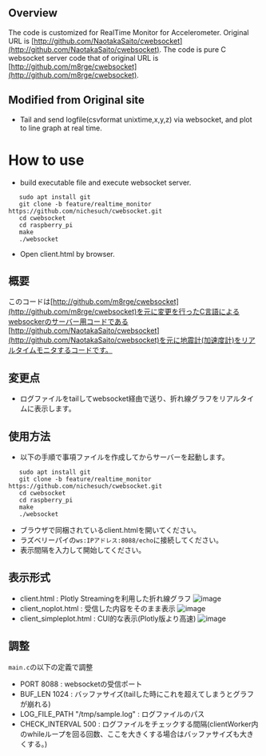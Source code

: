 ## Overview
The code is customized for RealTime Monitor for Accelerometer.
Original URL is [http://github.com/NaotakaSaito/cwebsocket](http://github.com/NaotakaSaito/cwebsocket).
The code is pure C websocket server code that of original URL is [http://github.com/m8rge/cwebsocket](http://github.com/m8rge/cwebsocket).

## Modified from Original site
- Tail and send logfile(csvformat unixtime,x,y,z) via websocket, and plot to line graph at real time.

# How to use
- build executable file and execute websocket server.
```
   sudo apt install git
   git clone -b feature/realtime_monitor https://github.com/nichesuch/cwebsocket.git
   cd cwebsocket
   cd raspberry_pi
   make
   ./websocket
```  

- Open client.html by browser.


## 概要
このコードは[http://github.com/m8rge/cwebsocket](http://github.com/m8rge/cwebsocket)を元に変更を行ったC言語によるwebsockerのサーバー用コードである
[http://github.com/NaotakaSaito/cwebsocket](http://github.com/NaotakaSaito/cwebsocket)を元に地震計(加速度計)をリアルタイムモニタするコードです。

## 変更点
- ログファイルをtailしてwebsocket経由で送り、折れ線グラフをリアルタイムに表示します。

## 使用方法
- 以下の手順で事項ファイルを作成してからサーバーを起動します。
```
   sudo apt install git
   git clone -b feature/realtime_monitor https://github.com/nichesuch/cwebsocket.git
   cd cwebsocket
   cd raspberry_pi
   make
   ./websocket
```  

- ブラウザで同梱されているclient.htmlを開いてください。
- ラズベリーパイの`ws:IPアドレス:8088/echo`に接続してください。
- 表示間隔を入力して開始してください。

## 表示形式
- client.html : Plotly Streamingを利用した折れ線グラフ
![image](https://user-images.githubusercontent.com/2096703/142622886-a90c9d7b-f743-4336-92de-8f3647630e2b.png)
- client_noplot.html : 受信した内容をそのまま表示
![image](https://user-images.githubusercontent.com/2096703/142622470-67a09d60-77f8-4316-9065-9b8210f18eb6.png)
- client_simpleplot.html : CUI的な表示(Plotly版より高速)
![image](https://user-images.githubusercontent.com/2096703/142622182-38639604-e59b-431b-8aec-9373d6c86700.png)

## 調整
`main.c`の以下の定義で調整
- PORT 8088 : websocketの受信ポート
- BUF_LEN 1024 : バッファサイズ(tailした時にこれを超えてしまうとグラフが崩れる)
- LOG_FILE_PATH "/tmp/sample.log" : ログファイルのパス
- CHECK_INTERVAL 500 : ログファイルをチェックする間隔(clientWorker内のwhileループを回る回数、ここを大きくする場合はバッファサイズも大きくする。)
